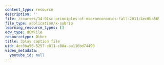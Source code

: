 ```yaml
---
content_type: resource
description: ''
file: /courses/14-01sc-principles-of-microeconomics-fall-2011/4ec0ba565257e811c88aaa116bd74490_1dL8mTyyjRM.srt
file_type: application/x-subrip
learning_resource_types: []
ocw_type: OCWFile
resourcetype: Other
title: 3play caption file
uid: 4ec0ba56-5257-e811-c88a-aa116bd74490
video_metadata:
  youtube_id: null
---
```

